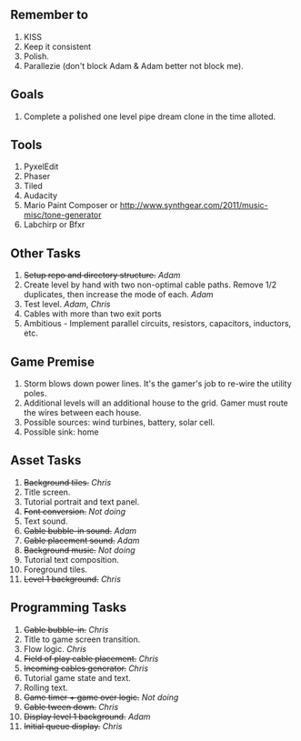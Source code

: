 Remember to
-----------

1. KISS
2. Keep it consistent
3. Polish.
4. Parallezie (don't block Adam & Adam better not block me).

Goals
-----

1. Complete a polished one level pipe dream clone in the time alloted.

Tools
-----

1. PyxelEdit
2. Phaser
3. Tiled
4. Audacity
5. Mario Paint Composer or http://www.synthgear.com/2011/music-misc/tone-generator
6. Labchirp or Bfxr

Other Tasks
------------

1. ~~Setup repo and directory structure.~~ _Adam_
2. Create level by hand with two non-optimal cable paths. Remove 1/2 duplicates, then increase the mode of each. _Adam_
3. Test level. _Adam_, _Chris_
4. Cables with more than two exit ports
5. Ambitious - Implement parallel circuits, resistors, capacitors, inductors, etc.

Game Premise
------------

1. Storm blows down power lines.  It's the gamer's job to re-wire the utility poles.  
2. Additional levels will an additional house to the grid.  Gamer must route the wires between each house.
3. Possible sources: wind turbines, battery, solar cell.
4. Possible sink: home

Asset Tasks
-----------

1. ~~Background tiles.~~ _Chris_
2. Title screen.
3. Tutorial portrait and text panel.
4. ~~Font conversion.~~ _Not doing_
5. Text sound.
6. ~~Cable bubble-in sound.~~ _Adam_
7. ~~Cable placement sound.~~ _Adam_
8. ~~Background music.~~ _Not doing_
9. Tutorial text composition.
10. Foreground tiles.
11. ~~Level 1 background.~~ _Chris_


Programming Tasks
-----------------

1. ~~Cable bubble-in.~~ _Chris_
2. Title to game screen transition.
3. Flow logic. _Chris_
4. ~~Field of play cable placement.~~ _Chris_
5. ~~Incoming cables generator.~~ _Chris_
6. Tutorial game state and text.
7. Rolling text.
8. ~~Game timer + game over logic.~~ _Not doing_
9. ~~Cable tween down.~~ _Chris_
10. ~~Display level 1 background.~~ _Adam_
11. ~~Initial queue display.~~ _Chris_
